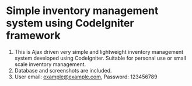 # Simple inventory management system using CodeIgniter framework

1.	This is Ajax driven very simple and lightweight inventory management system developed using CodeIgniter. Suitable for personal use or small scale inventory management.
2.	Database and screenshots are included.
3.	User email: example@example.com, Password: 123456789

